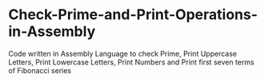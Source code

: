 # Check-Prime-and-Print-Operations-in-Assembly
Code written in Assembly Language to check Prime, Print Uppercase Letters, Print Lowercase Letters, Print Numbers and Print first seven terms of Fibonacci series
